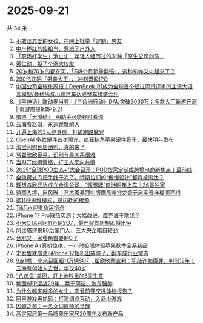 # 2025-09-21

共 34 条

<!-- BEGIN 36KR -->
<!-- 最后更新时间 2025-09-21 23:22:20 +0800 -->
1. [不敢谈恋爱的女孩，在网上批量「定制」男友](https://36kr.com/p/3473328852097669)
1. [中产捧红的始祖鸟，惹怒了户外人](https://36kr.com/p/3475039227746945)
1. [「职场好学生」消亡史：年轻人经历过的31种「原生公司创伤」](https://36kr.com/p/3473333553191304)
1. [黄仁勋，投了个浙大校友](https://36kr.com/p/3475934730213767)
1. [20岁和70岁的都在买，「前8个月销量翻倍」，这种车咋又火起来了？](https://36kr.com/p/3475749849471365)
1. [290亿江阴「男装大王」， 冲刺港股IPO](https://36kr.com/p/3475803579472265)
1. [中国公司全球化周报｜DeepSeek-R1成为全球首个经过同行评审的主流大语言模型/曼格纳与小鹏汽车达成整车组装合约](https://36kr.com/p/3476115917543813)
1. [《黑神话》联动麦当劳；《三角洲行动》DAU突破3000万；多款大厂新游开测 | 氪游周报9.15-9.21](https://36kr.com/p/3476205895260808)
1. [借道「无障碍」，AI助手可能在盯着你](https://36kr.com/p/3476069088811651)
1. [云海肴赵晗，永远跳舞的人](https://36kr.com/p/3473597148813959)
1. [开遍上海的3元健身房，打破跑路魔咒](https://36kr.com/p/3476178752117122)
1. [OpenAI 多款硬件首次曝光，疯狂挖角苹果硬件骨干，最快明年发布](https://36kr.com/p/3474866912106884)
1. [淘宝闪购到店团购，真的来了](https://36kr.com/p/3474651191892615)
1. [骂翟欣欣容易，识别有毒关系很难](https://36kr.com/p/3473785582508419)
1. [当AI开始闹情绪，打工人反向共情](https://36kr.com/p/3474475535423623)
1. [2025“全球POD生态+”大会召开：POD按需定制成跨境电商新焦点丨最前线](https://36kr.com/p/3474838760086153)
1. [全隐藏式门把手终于凉了，特斯拉们的“傲慢设计”都将被淘汰？](https://36kr.com/p/3473698328304002)
1. [理想与欣旺达成立合资公司，“理想牌”电池明年上车｜36氪独家](https://36kr.com/p/3474630528211335)
1. [诗画入境，启风雅：艺术家吴冠中版画品鉴沙龙暨元启实景样板间亮相](https://36kr.com/p/3474658882427267)
1. [这11种思维模式，是内耗的根源](https://36kr.com/p/3474309472557445)
1. [TikTok迎来命运拐点](https://36kr.com/p/3474510748686729)
1. [iPhone 17 Pro散热实测：大幅改进，库克诚不欺我？](https://36kr.com/p/3473693959854211)
1. [小米OTA召回11万辆SU7，最严智驾新规即将出炉](https://36kr.com/p/3474466103236998)
1. [阿维塔迎来80后掌门人，三大央企暗自较劲](https://36kr.com/p/3474334869674625)
1. [合肥又一家独角兽要IPO了](https://36kr.com/p/3474408032131719)
1. [iPhone Air真机惊艳，一小时极限体验苹果秋季全系新品](https://36kr.com/p/3473792245406080)
1. [才发售就崩溃?iPhone 17相机出故障了，翻车成行业常态](https://36kr.com/p/3473718537345408)
1. [9点1氪｜小米召回超11万辆SU7；翟欣欣案宣判：犯敲诈勒索罪，判刑12年；云海肴创始人去世，年仅40岁](https://36kr.com/p/3474345131940226)
1. [“八爪鱼”美团，盯上地铁里的5元生意](https://36kr.com/p/3473753707829890)
1. [地图APP混战20年：赢于简洁、败在臃肿](https://36kr.com/p/3473634554993281)
1. [为什么越来越多的女生，恋爱前要交换体检报告？](https://36kr.com/p/3473333258869126)
1. [阿里游戏再加码：打造熠点互动，入局小游戏](https://36kr.com/p/3473707515468423)
1. [囚鲸之死：一名女训鲸师的觉醒](https://36kr.com/p/3473328573536900)
1. [高定家居第一品牌我乐家居20周年发布新产品](https://36kr.com/p/3474319376537985)
<!-- END 36KR -->